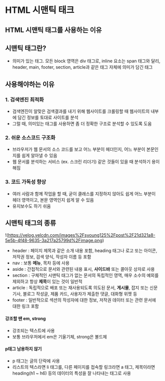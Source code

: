 # HTML 시맨틱 태크
## HTML 시맨틱 태그를 사용하는 이유
## 시맨틱 태그란?
- 의미가 있는 태그. 모든 block 영역은 div 태그로, inline 요소는 span 태그와 달리, header, main, footer, section, article과 같은 태그 자체에 의미가 담긴 태그
## 사용해야하는 이유
### 1. 검색엔진 최적화
- 검색엔진이 알맞은 검색결과를 내기 위해 웹사이트를 크롤링할 때 웹사이트의 내부에 담긴 정보를 토대로 사이트를 분석
- 그럴 때, 의미있는 태그를 사용하면 좀 더 정확한 구조로 분석할 수 있도록 도움
### 2. 쉬운 소스코드 구조화
- 브라우저가 웹 문서의 소스 코드를 보고 어느 부분이 헤더인지, 어느 부분이 본문인지를 쉽게 알아낼 수 있음
- 웹 문서를 분석하는 서비스 (ex. 스크린 리더기) 같은 것들이 있을 때 분석하기 용이해짐
### 3. 코드 가독성 향상
- 여러 사람과 함께 작업을 할 때, 굳이 클래스를 지정하지 않아도 쉽게 어느 부분이 헤더 영역이고, 본문 영역인지 쉽게 알 수 있음
- 유지보수도 하기 쉬움

## 시맨틱 태그의 종류
!(https://velog.velcdn.com/images%2Fsyoung125%2Fpost%2F21d321a8-5e5b-4f48-9635-3a217a25799d%2Fimage.png)

- header : 페이지 제목과 같은 소개 내용 포함, heading 태그나 로고 또는 아이콘, 저작권 정보, 검색 양식, 작성자 이름 등 포함
- nav : 보통 **메뉴**, 목차 등에 사용
- aside : 간접적으로 문서와 관련된 내용 표시, **사이드바** 또는 콜아웃 상자로 사용
- section : 구체적인 시맨틱 태그가 없는 문서의 독립적인 영역, 매우 소수의 예외를 제외하고 항상 **제목**이 있는 것이 일반적
- article : 독립적으로 배포 또는 재사용되도록 의도된 문서, **게시물**, 잡지 또는 신문 기사, 블로그 작성글, 제품 카드, 사용자가 제출한 댓글, 대화형 위젯 등
- footer : 일반적으로 섹션의 작성자에 대한 정보, 저작권 데이터 또는 관련 문서에 대한 링크 포함

#### 강조할 땐 em, strong
+ 강조되는 텍스트에 사용
+ 보통 브라우저에서 em은 기울기체, strong은 볼드체

#### p태그 남용하지 않기
+ p 태그는 글의 단락에 사용
+ 리스트의 텍스라면 li 태그를, 다른 페이지를 접속할 링크라면 a 태그, 제목이라면 heading(h1 ~ h6) 등의 데이터의 특성을 잘 나타내는 태그로 사용
